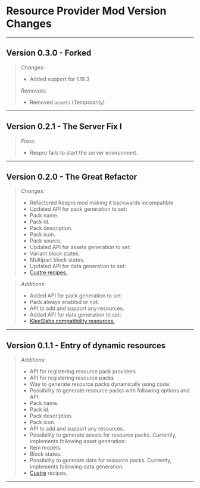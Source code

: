 # Resource Provider Mod Version Changes

---

## Version 0.3.0 - Forked

> *Changes:*
> * Added support for 1.19.3
> 
> *Removals:*
> * Removed `assets` (Temporarily)

---

## Version 0.2.1 - The Server Fix I

> *Fixes:*
> * Respro fails to start the server environment.

---

## Version 0.2.0 - The Great Refactor

> *Changes:*
> * Refactored Respro mod making it backwards incompatible
> * Updated API for pack generation to set:
>  * Pack name.
>  * Pack id.
>  * Pack description.
>  * Pack icon.
>  * Pack source.
> * Updated API for assets generation to set:
>  * Variant block states.
>  * Multipart block states.
> * Updated API for data generation to set:
>  * [Custre recipes.](https://www.curseforge.com/minecraft/mc-mods/custre) 

> *Additions:*
> * Added API for pack generation to set:
>  * Pack always enabled or not.
>  * API to add and support any resources.
> * Added API for data generation to set:
>  * [KleeSlabs compatibility resources.](https://www.curseforge.com/minecraft/mc-mods/kleeslabs)

---

## Version 0.1.1 - Entry of dynamic resources

> *Additions:*
> * API for registering resource pack providers
> * API for registering resource packs
> * Way to generate resource packs dynamically using code.
> * Possibility to generate resource packs with following 
options and API:
>  * Pack name.
>  * Pack id.
>  * Pack description.
>  * Pack icon.
>  * API to add and support any resources.
> * Possibility to generate assets for resource packs. Currently,
implements following asset generation:
>  * Item models.
>  * Block states.
> * Possibility to generate data for resource packs. Currently,
implements following data generation:
>  * [Custre](https://github.com/CebbysMods/custre-mod) recipes.

---

